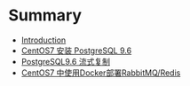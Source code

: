 # Summary

* [Introduction](README.md)
* [CentOS7 安装 PostgreSQL 9.6](centos7-an-zhuang-postgresql-9-6.md)
* [PostgreSQL9.6 流式复制](postgresql96-liu-shi-fu-zhi.md)
* [CentOS7 中使用Docker部署RabbitMQ/Redis](centos-zhong-shi-yong-dockerbu-shu-rabbitmq-redis-eureka.md)

